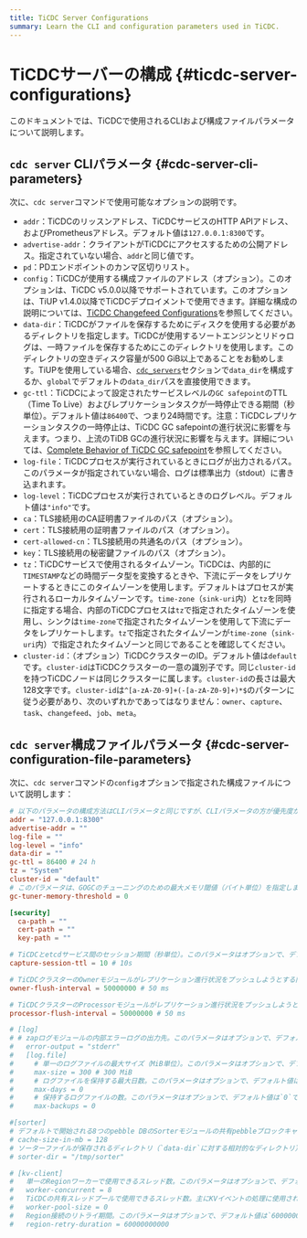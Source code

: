 ```yaml
---
title: TiCDC Server Configurations
summary: Learn the CLI and configuration parameters used in TiCDC.
---
```


# TiCDCサーバーの構成 {#ticdc-server-configurations}

このドキュメントでは、TiCDCで使用されるCLIおよび構成ファイルパラメータについて説明します。

## `cdc server` CLIパラメータ {#cdc-server-cli-parameters}

次に、`cdc server`コマンドで使用可能なオプションの説明です。

- `addr`：TiCDCのリッスンアドレス、TiCDCサービスのHTTP APIアドレス、およびPrometheusアドレス。デフォルト値は`127.0.0.1:8300`です。
- `advertise-addr`：クライアントがTiCDCにアクセスするための公開アドレス。指定されていない場合、`addr`と同じ値です。
- `pd`：PDエンドポイントのカンマ区切りリスト。
- `config`：TiCDCが使用する構成ファイルのアドレス（オプション）。このオプションは、TiCDC v5.0.0以降でサポートされています。このオプションは、TiUP v1.4.0以降でTiCDCデプロイメントで使用できます。詳細な構成の説明については、[TiCDC Changefeed Configurations](/ticdc/ticdc-changefeed-config.md)を参照してください。
- `data-dir`：TiCDCがファイルを保存するためにディスクを使用する必要があるディレクトリを指定します。TiCDCが使用するソートエンジンとリドゥログは、一時ファイルを保存するためにこのディレクトリを使用します。このディレクトリの空きディスク容量が500 GiB以上であることをお勧めします。TiUPを使用している場合、[`cdc_servers`](/tiup/tiup-cluster-topology-reference.md#cdc_servers)セクションで`data_dir`を構成するか、`global`でデフォルトの`data_dir`パスを直接使用できます。
- `gc-ttl`：TiCDCによって設定されたサービスレベルの`GC safepoint`のTTL（Time To Live）およびレプリケーションタスクが一時停止できる期間（秒単位）。デフォルト値は`86400`で、つまり24時間です。注意：TiCDCレプリケーションタスクの一時停止は、TiCDC GC safepointの進行状況に影響を与えます。つまり、上流のTiDB GCの進行状況に影響を与えます。詳細については、[Complete Behavior of TiCDC GC safepoint](/ticdc/ticdc-faq.md#what-is-the-complete-behavior-of-ticdc-garbage-collection-gc-safepoint)を参照してください。
- `log-file`：TiCDCプロセスが実行されているときにログが出力されるパス。このパラメータが指定されていない場合、ログは標準出力（stdout）に書き込まれます。
- `log-level`：TiCDCプロセスが実行されているときのログレベル。デフォルト値は`"info"`です。
- `ca`：TLS接続用のCA証明書ファイルのパス（オプション）。
- `cert`：TLS接続用の証明書ファイルのパス（オプション）。
- `cert-allowed-cn`：TLS接続用の共通名のパス（オプション）。
- `key`：TLS接続用の秘密鍵ファイルのパス（オプション）。
- `tz`：TiCDCサービスで使用されるタイムゾーン。TiCDCは、内部的に`TIMESTAMP`などの時間データ型を変換するときや、下流にデータをレプリケートするときにこのタイムゾーンを使用します。デフォルトはプロセスが実行されるローカルタイムゾーンです。`time-zone`（`sink-uri`内）と`tz`を同時に指定する場合、内部のTiCDCプロセスは`tz`で指定されたタイムゾーンを使用し、シンクは`time-zone`で指定されたタイムゾーンを使用して下流にデータをレプリケートします。`tz`で指定されたタイムゾーンが`time-zone`（`sink-uri`内）で指定されたタイムゾーンと同じであることを確認してください。
- `cluster-id`：（オプション）TiCDCクラスターのID。デフォルト値は`default`です。`cluster-id`はTiCDCクラスターの一意の識別子です。同じ`cluster-id`を持つTiCDCノードは同じクラスターに属します。`cluster-id`の長さは最大128文字です。`cluster-id`は`^[a-zA-Z0-9]+(-[a-zA-Z0-9]+)*$`のパターンに従う必要があり、次のいずれかであってはなりません：`owner`、`capture`、`task`、`changefeed`、`job`、`meta`。

## `cdc server`構成ファイルパラメータ {#cdc-server-configuration-file-parameters}

次に、`cdc server`コマンドの`config`オプションで指定された構成ファイルについて説明します：

```toml
# 以下のパラメータの構成方法はCLIパラメータと同じですが、CLIパラメータの方が優先度が高いです。
addr = "127.0.0.1:8300"
advertise-addr = ""
log-file = ""
log-level = "info"
data-dir = ""
gc-ttl = 86400 # 24 h
tz = "System"
cluster-id = "default"
# このパラメータは、GOGCのチューニングのための最大メモリ閾値（バイト単位）を指定します。閾値を小さく設定すると、GCの頻度が増加します。閾値を大きく設定すると、GCの頻度が減少し、TiCDCプロセスのメモリリソースをより多く消費します。メモリ使用量がこの閾値を超えると、GOGC Tunerは動作を停止します。デフォルト値は0で、GOGC Tunerが無効であることを示します。
gc-tuner-memory-threshold = 0

[security]
  ca-path = ""
  cert-path = ""
  key-path = ""

# TiCDCとetcdサービス間のセッション期間（秒単位）。このパラメータはオプションで、デフォルト値は10です。
capture-session-ttl = 10 # 10s

# TiCDCクラスターのOwnerモジュールがレプリケーション進行状況をプッシュしようとする間隔。このパラメータはオプションで、デフォルト値は`50000000`ナノ秒（つまり50ミリ秒）です。このパラメータは2つの方法で構成できます：数値のみを指定する（たとえば、`40000000`として構成すると、40000000ナノ秒、つまり40ミリ秒を表します）、または数値と単位の両方を指定する（たとえば、`40ms`として直接構成すると、40ミリ秒を表します）。
owner-flush-interval = 50000000 # 50 ms

# TiCDCクラスターのProcessorモジュールがレプリケーション進行状況をプッシュしようとする間隔。このパラメータはオプションで、デフォルト値は`50000000`ナノ秒（つまり50ミリ秒）です。このパラメータの構成方法は`owner-flush-interval`と同じです。
processor-flush-interval = 50000000 # 50 ms

# [log]
# # zapログモジュールの内部エラーログの出力先。このパラメータはオプションで、デフォルト値は"stderr"です。
#   error-output = "stderr"
#   [log.file]
#     # 単一のログファイルの最大サイズ（MiB単位）。このパラメータはオプションで、デフォルト値は300です。
#     max-size = 300 # 300 MiB
#     # ログファイルを保持する最大日数。このパラメータはオプションで、デフォルト値は`0`で、削除しないことを示します。
#     max-days = 0
#     # 保持するログファイルの数。このパラメータはオプションで、デフォルト値は`0`で、すべてのログファイルを保持することを示します。
#     max-backups = 0

#[sorter]
# デフォルトで開始される8つのpebble DBのSorterモジュールの共有pebbleブロックキャッシュのサイズ（MiB単位）。デフォルト値は128です。
# cache-size-in-mb = 128
# ソーターファイルが保存されるディレクトリ（`data-dir`に対する相対的なディレクトリ）。このパラメータはオプションで、デフォルト値は"/tmp/sorter"です。
# sorter-dir = "/tmp/sorter"

# [kv-client]
#   単一のRegionワーカーで使用できるスレッド数。このパラメータはオプションで、デフォルト値は8です。
#   worker-concurrent = 8
#   TiCDCの共有スレッドプールで使用できるスレッド数。主にKVイベントの処理に使用されます。このパラメータはオプションで、デフォルト値は0で、デフォルトのプールサイズはCPUコア数の2倍です。
#   worker-pool-size = 0
#   Region接続のリトライ期間。このパラメータはオプションで、デフォルト値は`60000000000`ナノ秒（つまり1分）です。このパラメータは2つの方法で構成できます：数値のみを指定する（たとえば、`50000000`として構成すると、50000000ナノ秒、つまり50ミリ秒を表します）、または数値と単位の両方を指定する（たとえば、`50ms`として直接構成すると、50ミリ秒を表します）。
#   region-retry-duration = 60000000000
```
